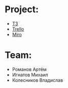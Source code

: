 # Project:
- [ТЗ]()
- [Trello](https://trello.com/b/dt83KMXr/airtickes)
- [Miro]()

# Team:
- Романов Артём
- Игнатов Михаил
- Колесников Владислав
